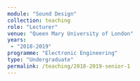 ```yaml
---
module: "Sound Design"
collection: teaching
role: "Lecturer"
venue: "Queen Mary University of London"
years:
 - "2018-2019"
programme: "Electronic Engineering"
type: "Undergraduate"
permalink: /teaching/2018-2019-senior-1
---
```


